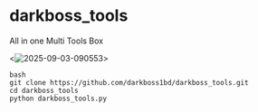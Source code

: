 # darkboss_tools
All in one Multi Tools Box 

<a>
<<img src="https://i.ibb.co.com/bjKtB7Qj/2025-09-03-090553.png" alt="2025-09-03-090553" border="0">>
</a>


```
bash
git clone https://github.com/darkboss1bd/darkboss_tools.git
cd darkboss_tools
python darkboss_tools.py
```
